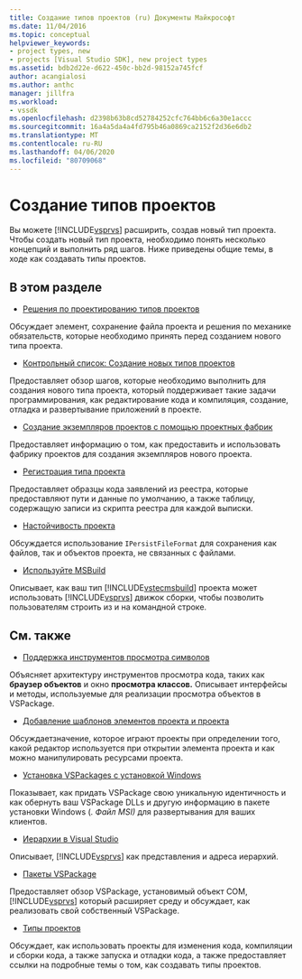 ```yaml
---
title: Создание типов проектов (ru) Документы Майкрософт
ms.date: 11/04/2016
ms.topic: conceptual
helpviewer_keywords:
- project types, new
- projects [Visual Studio SDK], new project types
ms.assetid: bdb2d22e-d622-450c-bb2d-98152a745fcf
author: acangialosi
ms.author: anthc
manager: jillfra
ms.workload:
- vssdk
ms.openlocfilehash: d2398b63b8cd52784252cfc764bb6c6a30e1accc
ms.sourcegitcommit: 16a4a5da4a4fd795b46a0869ca2152f2d36e6db2
ms.translationtype: MT
ms.contentlocale: ru-RU
ms.lasthandoff: 04/06/2020
ms.locfileid: "80709068"
---
```

# <a name="create-project-types"></a>Создание типов проектов
Вы можете [!INCLUDE[vsprvs](../../code-quality/includes/vsprvs_md.md)] расширить, создав новый тип проекта. Чтобы создать новый тип проекта, необходимо понять несколько концепций и выполнить ряд шагов. Ниже приведены общие темы, в ходе как создавать типы проектов.

## <a name="in-this-section"></a>В этом разделе
- [Решения по проектированию типов проектов](../../extensibility/internals/project-type-design-decisions.md)

 Обсуждает элемент, сохранение файла проекта и решения по механике обязательств, которые необходимо принять перед созданием нового типа проекта.

- [Контрольный список: Создание новых типов проектов](../../extensibility/internals/checklist-creating-new-project-types.md)

 Предоставляет обзор шагов, которые необходимо выполнить для создания нового типа проекта, который поддерживает такие задачи программирования, как редактирование кода и компиляция, создание, отладка и развертывание приложений в проекте.

- [Создание экземпляров проектов с помощью проектных фабрик](../../extensibility/internals/creating-project-instances-by-using-project-factories.md)

 Предоставляет информацию о том, как предоставить и использовать фабрику проектов для создания экземпляров нового проекта.

- [Регистрация типа проекта](../../extensibility/internals/registering-a-project-type.md)

 Предоставляет образцы кода заявлений из реестра, которые предоставляют пути и данные по умолчанию, а также таблицу, содержащую записи из скрипта реестра для каждой выписки.

- [Настойчивость проекта](../../extensibility/internals/project-persistence.md)

 Обсуждается использование `IPersistFileFormat` для сохранения как файлов, так и объектов проекта, не связанных с файлами.

- [Используйте MSBuild](../../extensibility/internals/using-msbuild.md)

 Описывает, как ваш тип [!INCLUDE[vstecmsbuild](../../extensibility/internals/includes/vstecmsbuild_md.md)] проекта может использовать [!INCLUDE[vsprvs](../../code-quality/includes/vsprvs_md.md)] движок сборки, чтобы позволить пользователям строить из и на командной строке.

## <a name="related-sections"></a>См. также
- [Поддержка инструментов просмотра символов](../../extensibility/internals/supporting-symbol-browsing-tools.md)

 Объясняет архитектуру инструментов просмотра кода, таких как **браузер объектов** и окно **просмотра классов.** Описывает интерфейсы и методы, используемые для реализации просмотра объектов в VSPackage.

- [Добавление шаблонов элементов проекта и проекта](../../extensibility/internals/adding-project-and-project-item-templates.md)

 Обсуждаетзначение, которое играют проекты при определении того, какой редактор используется при открытии элемента проекта и как можно манипулировать ресурсами проекта.

- [Установка VSPackages с установкой Windows](../../extensibility/internals/installing-vspackages-with-windows-installer.md)

 Показывает, как придать VSPackage свою уникальную идентичность и как обернуть ваш VSPackage DLLs и другую информацию в пакете установки Windows (*. Файл MSI)* для развертывания для ваших клиентов.

- [Иерархии в Visual Studio](../../extensibility/internals/hierarchies-in-visual-studio.md)

 Описывает, [!INCLUDE[vsprvs](../../code-quality/includes/vsprvs_md.md)] как представления и адреса иерархий.

- [Пакеты VSPackage](../../extensibility/internals/vspackages.md)

 Предоставляет обзор VSPackage, установимый объект COM, [!INCLUDE[vsprvs](../../code-quality/includes/vsprvs_md.md)] который расширяет среду и обсуждает, как реализовать свой собственный VSPackage.

- [Типы проектов](../../extensibility/internals/project-types.md)

 Обсуждает, как использовать проекты для изменения кода, компиляции и сборки кода, а также запуска и отладки кода, а также предоставляет ссылки на подробные темы о том, как создавать типы проектов.
